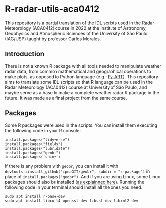 # R-radar-utils-aca0412

This repository is a partial translation of the IDL scripts used in the Radar Meteorology (ACA0412) course in 2022 at the Institute of Astronomy, Geophysics and Atmospheric Sciences of the University of São Paulo (IAG/USP) taught by professor Carlos Morales. 

## Introduction

There is not a known R package with all tools needed to manipulate weather radar data, from common mathematical and geographical operations to make plots, as opposed to Python language (e.g.: [Py-ART](https://arm-doe.github.io/pyart/)). This repository aims to translate some IDL scripts so that R language can be used in the Radar Meteorology (ACA0412) course at University of São Paulo, and maybe serve as a base to make a complete weather radar R package in the future. It was made as a final project from the same course.


## Packages
Some R packages were used in the scripts. You can install them executing the following code in your R console:
```
install.packages("tidyverse")
install.packages("fields")
install.packages("lubridate")
install.packages("geobr")
install.packages("shiny")
```
If there is any problem with `geobr`, you can install it with `devtools::install_github("ipeaGIT/geobr", subdir = "r-package")` in place of `install.packages("geobr")`. And if you are using Linux, some Linux packages should also be installed ([as explainned here](https://blog.zenggyu.com/en/post/2018-01-29/installing-r-r-packages-e-g-tidyverse-and-rstudio-on-ubuntu-linux/)). Running the following code in your terminal should install all the ones you need. 
```
sudo apt install r-base-dev
sudo apt install libcurl4-openssl-dev libssl-dev libxml2-dev
```
